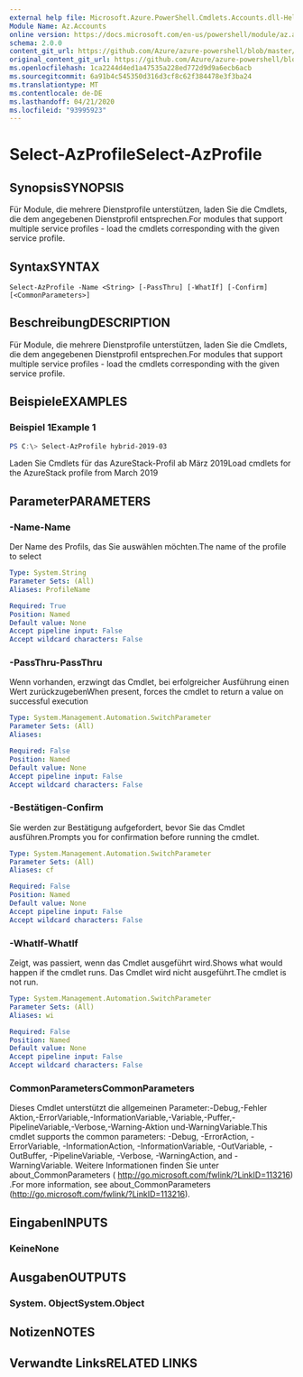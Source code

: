 ```yaml
---
external help file: Microsoft.Azure.PowerShell.Cmdlets.Accounts.dll-Help.xml
Module Name: Az.Accounts
online version: https://docs.microsoft.com/en-us/powershell/module/az.accounts/select-azprofile
schema: 2.0.0
content_git_url: https://github.com/Azure/azure-powershell/blob/master/src/Accounts/Accounts/help/Select-AzProfile.md
original_content_git_url: https://github.com/Azure/azure-powershell/blob/master/src/Accounts/Accounts/help/Select-AzProfile.md
ms.openlocfilehash: 1ca2244d4ed1a47535a228ed772d9d9a6ecb6acb
ms.sourcegitcommit: 6a91b4c545350d316d3cf8c62f384478e3f3ba24
ms.translationtype: MT
ms.contentlocale: de-DE
ms.lasthandoff: 04/21/2020
ms.locfileid: "93995923"
---
```

# <span data-ttu-id="aead7-101">Select-AzProfile</span><span class="sxs-lookup"><span data-stu-id="aead7-101">Select-AzProfile</span></span>

## <span data-ttu-id="aead7-102">Synopsis</span><span class="sxs-lookup"><span data-stu-id="aead7-102">SYNOPSIS</span></span>
<span data-ttu-id="aead7-103">Für Module, die mehrere Dienstprofile unterstützen, laden Sie die Cmdlets, die dem angegebenen Dienstprofil entsprechen.</span><span class="sxs-lookup"><span data-stu-id="aead7-103">For modules that support multiple service profiles - load the cmdlets corresponding with the given service profile.</span></span>

## <span data-ttu-id="aead7-104">Syntax</span><span class="sxs-lookup"><span data-stu-id="aead7-104">SYNTAX</span></span>

```
Select-AzProfile -Name <String> [-PassThru] [-WhatIf] [-Confirm] [<CommonParameters>]
```

## <span data-ttu-id="aead7-105">Beschreibung</span><span class="sxs-lookup"><span data-stu-id="aead7-105">DESCRIPTION</span></span>
<span data-ttu-id="aead7-106">Für Module, die mehrere Dienstprofile unterstützen, laden Sie die Cmdlets, die dem angegebenen Dienstprofil entsprechen.</span><span class="sxs-lookup"><span data-stu-id="aead7-106">For modules that support multiple service profiles - load the cmdlets corresponding with the given service profile.</span></span>

## <span data-ttu-id="aead7-107">Beispiele</span><span class="sxs-lookup"><span data-stu-id="aead7-107">EXAMPLES</span></span>

### <span data-ttu-id="aead7-108">Beispiel 1</span><span class="sxs-lookup"><span data-stu-id="aead7-108">Example 1</span></span>
```powershell
PS C:\> Select-AzProfile hybrid-2019-03
```

<span data-ttu-id="aead7-109">Laden Sie Cmdlets für das AzureStack-Profil ab März 2019</span><span class="sxs-lookup"><span data-stu-id="aead7-109">Load cmdlets for the AzureStack profile from March 2019</span></span>

## <span data-ttu-id="aead7-110">Parameter</span><span class="sxs-lookup"><span data-stu-id="aead7-110">PARAMETERS</span></span>

### <span data-ttu-id="aead7-111">-Name</span><span class="sxs-lookup"><span data-stu-id="aead7-111">-Name</span></span>
<span data-ttu-id="aead7-112">Der Name des Profils, das Sie auswählen möchten.</span><span class="sxs-lookup"><span data-stu-id="aead7-112">The name of the profile to select</span></span>

```yaml
Type: System.String
Parameter Sets: (All)
Aliases: ProfileName

Required: True
Position: Named
Default value: None
Accept pipeline input: False
Accept wildcard characters: False
```

### <span data-ttu-id="aead7-113">-PassThru</span><span class="sxs-lookup"><span data-stu-id="aead7-113">-PassThru</span></span>
<span data-ttu-id="aead7-114">Wenn vorhanden, erzwingt das Cmdlet, bei erfolgreicher Ausführung einen Wert zurückzugeben</span><span class="sxs-lookup"><span data-stu-id="aead7-114">When present, forces the cmdlet to return a value on successful execution</span></span>

```yaml
Type: System.Management.Automation.SwitchParameter
Parameter Sets: (All)
Aliases:

Required: False
Position: Named
Default value: None
Accept pipeline input: False
Accept wildcard characters: False
```

### <span data-ttu-id="aead7-115">-Bestätigen</span><span class="sxs-lookup"><span data-stu-id="aead7-115">-Confirm</span></span>
<span data-ttu-id="aead7-116">Sie werden zur Bestätigung aufgefordert, bevor Sie das Cmdlet ausführen.</span><span class="sxs-lookup"><span data-stu-id="aead7-116">Prompts you for confirmation before running the cmdlet.</span></span>

```yaml
Type: System.Management.Automation.SwitchParameter
Parameter Sets: (All)
Aliases: cf

Required: False
Position: Named
Default value: None
Accept pipeline input: False
Accept wildcard characters: False
```

### <span data-ttu-id="aead7-117">-WhatIf</span><span class="sxs-lookup"><span data-stu-id="aead7-117">-WhatIf</span></span>
<span data-ttu-id="aead7-118">Zeigt, was passiert, wenn das Cmdlet ausgeführt wird.</span><span class="sxs-lookup"><span data-stu-id="aead7-118">Shows what would happen if the cmdlet runs.</span></span>
<span data-ttu-id="aead7-119">Das Cmdlet wird nicht ausgeführt.</span><span class="sxs-lookup"><span data-stu-id="aead7-119">The cmdlet is not run.</span></span>

```yaml
Type: System.Management.Automation.SwitchParameter
Parameter Sets: (All)
Aliases: wi

Required: False
Position: Named
Default value: None
Accept pipeline input: False
Accept wildcard characters: False
```

### <span data-ttu-id="aead7-120">CommonParameters</span><span class="sxs-lookup"><span data-stu-id="aead7-120">CommonParameters</span></span>
<span data-ttu-id="aead7-121">Dieses Cmdlet unterstützt die allgemeinen Parameter:-Debug,-Fehler Aktion,-ErrorVariable,-InformationVariable,-Variable,-Puffer,-PipelineVariable,-Verbose,-Warning-Aktion und-WarningVariable.</span><span class="sxs-lookup"><span data-stu-id="aead7-121">This cmdlet supports the common parameters: -Debug, -ErrorAction, -ErrorVariable, -InformationAction, -InformationVariable, -OutVariable, -OutBuffer, -PipelineVariable, -Verbose, -WarningAction, and -WarningVariable.</span></span> <span data-ttu-id="aead7-122">Weitere Informationen finden Sie unter about_CommonParameters ( http://go.microsoft.com/fwlink/?LinkID=113216) .</span><span class="sxs-lookup"><span data-stu-id="aead7-122">For more information, see about_CommonParameters (http://go.microsoft.com/fwlink/?LinkID=113216).</span></span>

## <span data-ttu-id="aead7-123">Eingaben</span><span class="sxs-lookup"><span data-stu-id="aead7-123">INPUTS</span></span>

### <span data-ttu-id="aead7-124">Keine</span><span class="sxs-lookup"><span data-stu-id="aead7-124">None</span></span>

## <span data-ttu-id="aead7-125">Ausgaben</span><span class="sxs-lookup"><span data-stu-id="aead7-125">OUTPUTS</span></span>

### <span data-ttu-id="aead7-126">System. Object</span><span class="sxs-lookup"><span data-stu-id="aead7-126">System.Object</span></span>
## <span data-ttu-id="aead7-127">Notizen</span><span class="sxs-lookup"><span data-stu-id="aead7-127">NOTES</span></span>

## <span data-ttu-id="aead7-128">Verwandte Links</span><span class="sxs-lookup"><span data-stu-id="aead7-128">RELATED LINKS</span></span>
